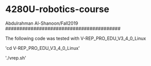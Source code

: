 # 4280U-robotics-course

Abdulrahman Al-Shanoon/Fall2019
#########################################


The following code was tested with V-REP_PRO_EDU_V3_4_0_Linux

'cd V-REP_PRO_EDU_V3_4_0_Linux'

'./vrep.sh' 

